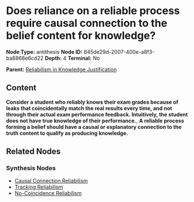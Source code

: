 # Does reliance on a reliable process require causal connection to the belief content for knowledge?

**Node Type:** antithesis
**Node ID:** 845de29d-2007-400e-a8f3-ba8868e6cd22
**Depth:** 4
**Terminal:** No

**Parent:** [Reliabilism in Knowledge Justification](reliabilism-in-knowledge-justification-synthesis-f40468a9-fe55-4851-a90f-0af402d3c364.md)

## Content

**Consider a student who reliably knows their exam grades because of leaks that coincidentally match the real results every time, and not through their actual exam performance feedback. Intuitively, the student does not have true knowledge of their performance.**, **A reliable process forming a belief should have a causal or explanatory connection to the truth content to qualify as producing knowledge.**

## Related Nodes

### Synthesis Nodes

- [Causal Connection Reliabilism](causal-connection-reliabilism-synthesis-fd314194-0d1d-418c-8241-8dedc8f81982.md)
- [Tracking Reliabilism](tracking-reliabilism-synthesis-f4ccbe75-0af0-4510-a389-ef8f6e9636a4.md)
- [No-Coincidence Reliabilism](no-coincidence-reliabilism-synthesis-76519141-f281-46c9-aaaa-0e8d5eb1d157.md)
